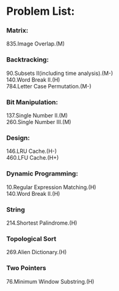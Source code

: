 # Problem List:  
  
### Matrix:  
835.Image Overlap.(M)

### Backtracking:  
90.Subsets II(including time analysis).(M-)  
140.Word Break II.(H)  
784.Letter Case Permutation.(M-)

### Bit Manipulation:
137.Single Number II.(M)  
260.Single Number III.(M)  

### Design:
146.LRU Cache.(H-)  
460.LFU Cache.(H+)

### Dynamic Programming:
10.Regular Expression Matching.(H)  
140.Word Break II.(H)

### String
214.Shortest Palindrome.(H)

### Topological Sort
269.Alien Dictionary.(H)  

### Two Pointers
76.Minimum Window Substring.(H)  


